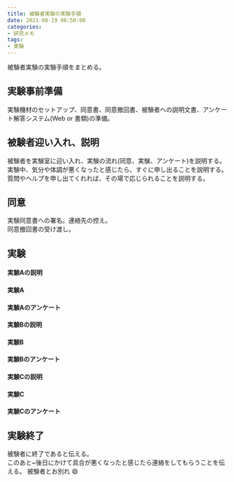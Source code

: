 ```yaml
---
title: 被験者実験の実験手順
date: 2021-08-19 06:50:00
categories:
- 研究メモ
tags: 
- 実験
---
```


被験者実験の実験手順をまとめる。

<!-- more -->

## 実験事前準備
実験機材のセットアップ、同意書、同意撤回書、被験者への説明文書、アンケート解答システム(Web or 書類)の準備。　　

## 被験者迎い入れ、説明　　
被験者を実験室に迎い入れ、実験の流れ(同意、実験、アンケート)を説明する。　  
実験中、気分や体調が悪くなったと感じたら、すぐに申し出ることを説明する。  
質問やヘルプを申し出てくれれば、その場で応じられることを説明する。  

## 同意
実験同意書への署名。連絡先の控え。  
同意撤回書の受け渡し。

## 実験  
#### 実験Aの説明  　　
#### 実験A  
#### 実験Aのアンケート  
#### 実験Bの説明  
#### 実験B  
#### 実験Bのアンケート  
#### 実験Cの説明  
#### 実験C  
#### 実験Cのアンケート  

## 実験終了  
被験者に終了であると伝える。  
このあと~後日にかけて具合が悪くなったと感じたら連絡をしてもらうことを伝える。
被験者とお別れ :smile: 